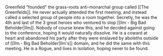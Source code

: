 Greenfeld "founded" the grass-roots anti-monarchal group called [[The Greenfelds]]. He never actually attended the first meeting, and instead called a selected group of people into a room together.
Secretly, he was the 4th and last of the 3 great heroes who ventured to stop [[Ilm - Big Bad Beholder|Ilm]]. Nobody of course knew this, and he decided against going to the conference, hoping it would naturally dissolve. He is a coward at heart and abandoned his party after they were enslaved by aboleths outside of [[Ilm - Big Bad Beholder|Ilm's]] domain, and he did the same with this meeting. 
He is a Rogue, and lives in isolation, hoping never to be found.    